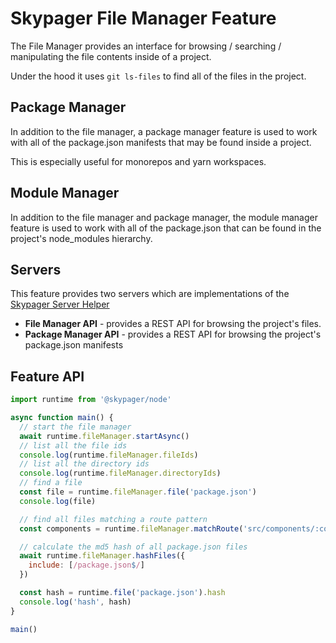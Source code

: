 # Skypager File Manager Feature

The File Manager provides an interface for browsing / searching / manipulating the file contents inside of a project.

Under the hood it uses `git ls-files` to find all of the files in the project.

## Package Manager

In addition to the file manager, a package manager feature is used to work with all of the package.json manifests that may be found inside a project.

This is especially useful for monorepos and yarn workspaces.

## Module Manager

In addition to the file manager and package manager, the module manager feature is used to work with all of the package.json that can be found in the project's node_modules hierarchy.

## Servers

This feature provides two servers which are implementations of the [Skypager Server Helper](../../helpers/server)

- **File Manager API** - provides a REST API for browsing the project's files.  
- **Package Manager API** - provides a REST API for browsing the project's package.json manifests

## Feature API 

```javascript
import runtime from '@skypager/node'

async function main() {
  // start the file manager
  await runtime.fileManager.startAsync()
  // list all the file ids
  console.log(runtime.fileManager.fileIds)
  // list all the directory ids
  console.log(runtime.fileManager.directoryIds)
  // find a file
  const file = runtime.fileManager.file('package.json')
  console.log(file)

  // find all files matching a route pattern
  const components = runtime.fileManager.matchRoute('src/components/:componentName*.js')

  // calculate the md5 hash of all package.json files
  await runtime.fileManager.hashFiles({
    include: [/package.json$/]
  })

  const hash = runtime.file('package.json').hash
  console.log('hash', hash)
}

main()
```